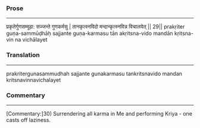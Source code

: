 ### Prose 
 --- 
प्रकृतेर्गुणसम्मूढा: सज्जन्ते गुणकर्मसु |
तानकृत्स्नविदो मन्दान्कृत्स्नविन्न विचालयेत् || 29||
prakṛiter guṇa-sammūḍhāḥ sajjante guṇa-karmasu
tān akṛitsna-vido mandān kṛitsna-vin na vichālayet

### Translation 
 --- 
prakritergunasammudhah sajjante gunakarmasu tankritsnavido mandan kritsnavinnavichalayet

### Commentary 
 --- 
[Commentary:]30) Surrendering all karma in Me and performing Kriya - one casts off laziness.